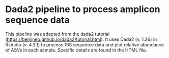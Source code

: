 # Dada2 pipeline to process amplicon sequence data
This pipeline was adapted from the dada2 tutorial (https://benjjneb.github.io/dada2/tutorial.html). It uses Dada2 (v. 1.26) in Rstudio (v. 4.3.1) to process 16S sequence data and plot relative abundance of ASVs in each sample. 
Specific details are found in the HTML file. 
